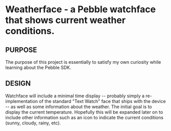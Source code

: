 Weatherface - a Pebble watchface that shows current weather conditions.
=================
PURPOSE
-----------------
The purpose of this project is essentially to satisfy my own curiosity while learning about the Pebble SDK.

DESIGN
----------------
Watchface will include a minimal time display -- probably simply a re-implementation of the standard "Text Watch" face that ships with the device --  as well as some information about the weather. The initial goal is to display the current temperature. Hopefully this will be expanded later on to include other information such as an icon to indicate the current conditions (sunny, cloudy, rainy, etc).
